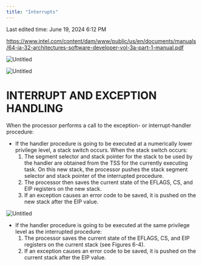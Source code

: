 ```yaml
---
title: "Interrupts"
---
```

Last edited time: June 19, 2024 6:12 PM

https://www.intel.com/content/dam/www/public/us/en/documents/manuals/64-ia-32-architectures-software-developer-vol-3a-part-1-manual.pdf

![Untitled](Interrupts/Untitled.png)

![Untitled](Interrupts/Untitled%201.png)

# INTERRUPT AND EXCEPTION HANDLING

When the processor performs a call to the exception- or interrupt-handler procedure:

- If the handler procedure is going to be executed at a numerically lower privilege level, a stack switch occurs. When the stack switch occurs:
    1.  The segment selector and stack pointer for the stack to be used by the handler are obtained from the TSS for the currently executing task. On this new stack, the processor pushes the stack segment selector and stack pointer of the interrupted procedure.
    2. The processor then saves the current state of the EFLAGS, CS, and EIP registers on the new stack.
    3. If an exception causes an error code to be saved, it is pushed on the new stack after the EIP value.

![Untitled](Interrupts/Untitled%202.png)

- If the handler procedure is going to be executed at the same privilege level as the interrupted procedure:
    1. The processor saves the current state of the EFLAGS, CS, and EIP registers on the current stack (see
    Figures 6-4).
    2. If an exception causes an error code to be saved, it is pushed on the current stack after the EIP value.
